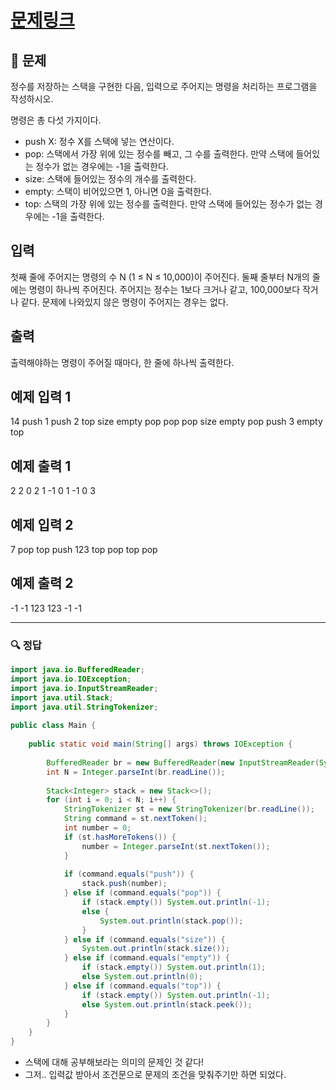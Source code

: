 # [문제링크](https://www.acmicpc.net/problem/10828)

## 📝 문제

정수를 저장하는 스택을 구현한 다음, 입력으로 주어지는 명령을 처리하는 프로그램을 작성하시오.

명령은 총 다섯 가지이다.

-   push X: 정수 X를 스택에 넣는 연산이다.
-   pop: 스택에서 가장 위에 있는 정수를 빼고, 그 수를 출력한다. 만약 스택에 들어있는 정수가 없는 경우에는 -1을 출력한다.
-   size: 스택에 들어있는 정수의 개수를 출력한다.
-   empty: 스택이 비어있으면 1, 아니면 0을 출력한다.
-   top: 스택의 가장 위에 있는 정수를 출력한다. 만약 스택에 들어있는 정수가 없는 경우에는 -1을 출력한다.

## 입력

첫째 줄에 주어지는 명령의 수 N (1 ≤ N ≤ 10,000)이 주어진다. 둘째 줄부터 N개의 줄에는 명령이 하나씩 주어진다. 주어지는 정수는 1보다 크거나 같고, 100,000보다 작거나 같다. 문제에 나와있지 않은 명령이 주어지는 경우는 없다.

## 출력

출력해야하는 명령이 주어질 때마다, 한 줄에 하나씩 출력한다.

## 예제 입력 1 

14
push 1
push 2
top
size
empty
pop
pop
pop
size
empty
pop
push 3
empty
top

## 예제 출력 1 

2
2
0
2
1
-1
0
1
-1
0
3

## 예제 입력 2

7
pop
top
push 123
top
pop
top
pop

## 예제 출력 2 

-1
-1
123
123
-1
-1


---

### 🔍 정답

```java
import java.io.BufferedReader;  
import java.io.IOException;  
import java.io.InputStreamReader;  
import java.util.Stack;  
import java.util.StringTokenizer;  
  
public class Main {  
  
    public static void main(String[] args) throws IOException {  
  
        BufferedReader br = new BufferedReader(new InputStreamReader(System.in));  
        int N = Integer.parseInt(br.readLine());  
  
        Stack<Integer> stack = new Stack<>();  
        for (int i = 0; i < N; i++) {  
            StringTokenizer st = new StringTokenizer(br.readLine());  
            String command = st.nextToken();  
            int number = 0;  
            if (st.hasMoreTokens()) {  
                number = Integer.parseInt(st.nextToken());  
            }  
  
            if (command.equals("push")) {  
                stack.push(number);  
            } else if (command.equals("pop")) {  
                if (stack.empty()) System.out.println(-1);  
                else {  
                    System.out.println(stack.pop());  
                }  
            } else if (command.equals("size")) {  
                System.out.println(stack.size());  
            } else if (command.equals("empty")) {  
                if (stack.empty()) System.out.println(1);  
                else System.out.println(0);  
            } else if (command.equals("top")) {  
                if (stack.empty()) System.out.println(-1);  
                else System.out.println(stack.peek());  
            }  
        }  
    }  
}
```
- 스택에 대해 공부해보라는 의미의 문제인 것 같다!
- 그저.. 입력값 받아서 조건문으로 문제의 조건을 맞춰주기만 하면 되었다.
